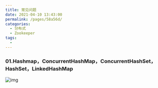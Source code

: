 ```yaml
---
title: 常见问题
date: 2021-04-10 13:43:00
permalink: /pages/58a56d/
categories:
  - 分布式
  - Zookeeper
tags:
  - 
---
```

### 01.Hashmap，ConcurrentHashMap，ConcurrentHashSet，HashSet，LinkedHashMap

![img](https://img-blog.csdnimg.cn/20190711160733331.png?x-oss-process=image/watermark,type_ZmFuZ3poZW5naGVpdGk,shadow_10,text_aHR0cHM6Ly9ibG9nLmNzZG4ubmV0L3UwMTI4NjA5Mzg=,size_16,color_FFFFFF,t_70)